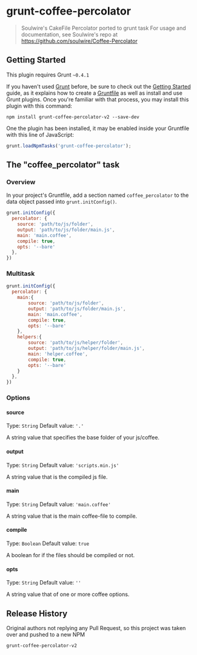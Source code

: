 # grunt-coffee-percolator

> Soulwire's CakeFile Percolator ported to grunt task
> For usage and documentation, see Soulwire's repo at https://github.com/soulwire/Coffee-Percolator

## Getting Started
This plugin requires Grunt `~0.4.1`

If you haven't used [Grunt](http://gruntjs.com/) before, be sure to check out the [Getting Started](http://gruntjs.com/getting-started) guide, as it explains how to create a [Gruntfile](http://gruntjs.com/sample-gruntfile) as well as install and use Grunt plugins. Once you're familiar with that process, you may install this plugin with this command:

```shell
npm install grunt-coffee-percolator-v2 --save-dev
```

One the plugin has been installed, it may be enabled inside your Gruntfile with this line of JavaScript:

```js
grunt.loadNpmTasks('grunt-coffee-percolator');
```

## The "coffee_percolator" task

### Overview
In your project's Gruntfile, add a section named `coffee_percolator` to the data object passed into `grunt.initConfig()`.

```js
grunt.initConfig({
  percolator: {
    source: 'path/to/js/folder',
    output: 'path/to/js/folder/main.js',
    main: 'main.coffee',
    compile: true,
    opts: '--bare'
  },
})
```

### Multitask

```js
grunt.initConfig({
  percolator: {
    main:{
        source: 'path/to/js/folder',
        output: 'path/to/js/folder/main.js',
        main: 'main.coffee',
        compile: true,
        opts: '--bare'
    },
    helpers:{
        source: 'path/to/js/helper/folder',
        output: 'path/to/js/helper/folder/main.js',
        main: 'helper.coffee',
        compile: true,
        opts: '--bare'
    }
  },
})
```

### Options

#### source
Type: `String`
Default value: `'.'`

A string value that specifies the base folder of your js/coffee.

#### output
Type: `String`
Default value: `'scripts.min.js'`

A string value that is the compiled js file.

#### main
Type: `String`
Default value: `'main.coffee'`

A string value that is the main coffee-file to compile.

#### compile
Type: `Boolean`
Default value: `true`

A boolean for if the files should be compiled or not.

#### opts
Type: `String`
Default value: `''`

A string value that of one or more coffee options.

## Release History

Original authors not replying any Pull Request, so this project was taken over and pushed to a new NPM 

`grunt-coffee-percolator-v2`
